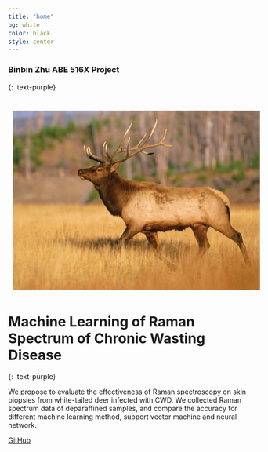 ```yaml
---
title: "home"
bg: white
color: black
style: center
---
```


### Binbin Zhu ABE 516X Project
{: .text-purple}


<h1>
  <div class="subtlecircle sectiondivider-big"> 
	  <img src="img/deer.png" alt="deer" title="deer" style="padding:0 10px;" />
</h1>


# Machine Learning of Raman Spectrum of Chronic Wasting Disease
{: .text-purple}

We propose to evaluate the effectiveness of Raman spectroscopy on skin biopsies from white-tailed deer infected with CWD. We collected Raman spectrum data of deparaffined samples, and compare the accuracy for different machine learning method, support vector machine and neural network. 


[GitHub](https://github.com/juliachu216/Website)
